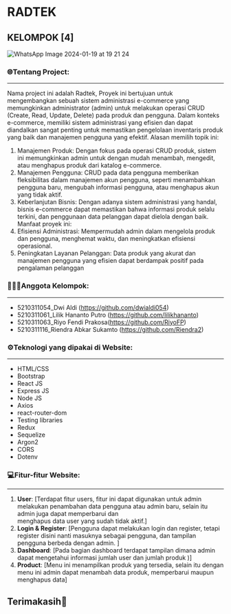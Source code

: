 # RADTEK
## KELOMPOK [4]


![WhatsApp Image 2024-01-19 at 19 21 24](https://github.com/dwialdi054/Responsi_WS/assets/155798129/7c0c8f6a-87c7-459b-8180-a263ccd888bb)

### 🌐Tentang Project:
----------------
Nama project ini adalah Radtek, Proyek ini bertujuan untuk mengembangkan sebuah sistem administrasi e-commerce yang memungkinkan administrator (admin) untuk melakukan operasi CRUD (Create, Read, Update, Delete) pada produk dan pengguna. Dalam konteks e-commerce, memiliki sistem administrasi yang efisien dan dapat diandalkan sangat penting untuk memastikan pengelolaan inventaris produk yang baik dan manajemen pengguna yang efektif.
Alasan memilih topik ini:
1) Manajemen Produk: Dengan fokus pada operasi CRUD produk, sistem ini 
memungkinkan admin untuk dengan mudah menambah, mengedit, atau 
menghapus produk dari katalog e-commerce.
2) Manajemen Pengguna: CRUD pada data pengguna memberikan fleksibilitas 
dalam manajemen akun pengguna, seperti menambahkan pengguna baru, 
mengubah informasi pengguna, atau menghapus akun yang tidak aktif.
3) Keberlanjutan Bisnis: Dengan adanya sistem administrasi yang handal, bisnis 
e-commerce dapat memastikan bahwa informasi produk selalu terkini, dan 
penggunaan data pelanggan dapat dielola dengan baik.
Manfaat proyek ini:
1) Efisiensi Administrasi: Mempermudah admin dalam mengelola produk dan 
pengguna, menghemat waktu, dan meningkatkan efisiensi operasional.
2) Peningkatan Layanan Pelanggan: Data produk yang akurat dan manajemen 
pengguna yang efisien dapat berdampak positif pada pengalaman pelanggan

### 👨🏻‍💻Anggota Kelompok:
----------------
- 5210311054_Dwi Aldi (https://github.com/dwialdi054)
- 5210311061_Lilik Hananto Putro (https://github.com/lilikhananto)
- 5210311063_Riyo Fendi Prakosa(https://github.com/RiyoFP)
- 5210311116_Riendra Abkar Sukamto (https://github.com/Riendra2)


### ⚙️Teknologi yang dipakai di Website:
----------------
- HTML/CSS
- Bootstrap
- React JS
- Express JS
- Node JS
- Axios
- react-router-dom
- Testing libraries
- Redux
- Sequelize
- Argon2
- CORS
- Dotenv
  

### 💻Fitur-fitur Website:
----------------
1. **User**: [Terdapat fitur users, fitur ini dapat digunakan untuk admin melakukan penambahan data pengguna atau admin baru, selain itu admin juga dapat memperbarui dan     
              menghapus data user yang sudah tidak aktif.]
2. **Login & Register**: [Pengguna dapat melakukan login dan register, tetapi register disini nanti masuknya sebagai pengguna, dan tampilan pengguna berbeda dengan admin. ]
3. **Dashboard**: [Pada bagian dashboard terdapat tampilan dimana admin dapat mengetahui informasi jumlah user dan jumlah produk  )]
4. **Product**: [Menu ini menampilkan produk yang tersedia, selain itu dengan menu ini admin dapat menambah data produk, memperbarui maupun menghapus data]
   

Terimakasih👋
-----------
